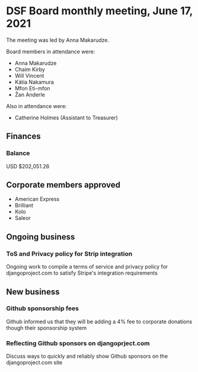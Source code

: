 # DSF Board monthly meeting, June 17, 2021

The meeting was led by Anna Makarudze.

Board members in attendance were:

- Anna Makarudze
- Chaim Kirby
- Will Vincent
- Kátia Nakamura
- Mfon Eti-mfon
- Žan Anderle

Also in attendance were:

- Catherine Holmes (Assistant to Treasurer)

## Finances

### Balance

USD $202,051.26

## Corporate members approved

- American Express
- Brilliant
- Kolo
- Saleor

## Ongoing business

### ToS and Privacy policy for Strip integration

Ongoing work to compile a terms of service and privacy policy for djangoproject.com to satisfy Stripe's integration requirements

## New business

### Github sponsorship fees

Github informed us that they will be adding a 4% fee to corporate donations though their sponsorship system

### Reflecting Github sponsors on djangoprject.com

Discuss ways to quickly and reliably show Github sponsors on the djangoproject.com site
